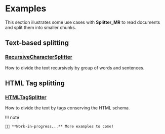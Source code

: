 # Examples

This section illustrates some use cases with **Splitter_MR** to read documents and split them into smaller chunks.

## Text-based splitting

### [RecursiveCharacterSplitter](./recursive_character_splitter.md)

How to divide the text recursively by group of words and sentences.

## HTML Tag splitting

### [HTMLTagSplitter](./html_tag_splitter.md)

How to divide the text by tags conserving the HTML schema.

!!! note
    
    👨‍💻 **Work-in-progress...** More examples to come!